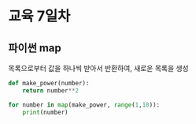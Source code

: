 # 교육 7일차

## 파이썬 map

목록으로부터 값을 하나씩 받아서 반환하여, 새로운 목록을 생성

```python
def make_power(number):
    return number**2

for number in map(make_power, range(1,10)):
    print(number)
```